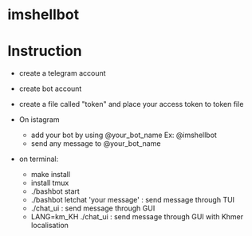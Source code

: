 # imshellbot

# Instruction
- create a telegram account
- create bot account
- create a file called "token" and place your access token to token file
- On istagram
  - add your bot by using @your_bot_name Ex: @imshellbot
  - send any message to @your_bot_name 

- on terminal:
  - make install
  - install tmux 
  - ./bashbot start
  - ./bashbot letchat 'your message' : send message through TUI
  - ./chat_ui : send message through GUI
  - LANG=km_KH ./chat_ui : send message through GUI with Khmer localisation
